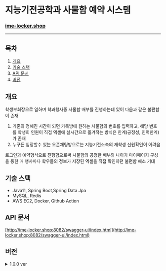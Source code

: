 # 지능기전공학과 사물함 예약 시스템
### [ime-locker.shop](http://ime-locker.shop)

---

## 목차

1. [개요](#개요)
2. [기술 스택](#기술-스택)
3. [API 문서](#api-문서)
4. [버전](#버전)

## 개요

학생부회장으로 일하며 학과행사중 사물함 배부를 진행하는데 있어 다음과 같은 불편함이 존재

1. 기존의 정해진 시간이 되면 카톡방에 원하는 사물함의 번호를 입력하고, 해당 번호를 학생회 인원이 직접 엑셀에 실시간으로 옮겨적는 방식은 한계(공정성, 인력한계)가 존재
2. 누구든 입장할수 있는 오픈채팅방으로는 지능기전소속의 재학생 신원확인이 어려움

로그인과 예약형식으로 진행함으로써 사물함의 공정한 배부와 나아가 마이페이지 구성을 통한 매 행사마다 학우들의 정보가 저장된 엑셀을 직접 확인하던 불편함 해소 기대

## 기술 스택

- Java11, Spring Boot,Spring Data Jpa
- MySQL, Redis
- AWS EC2, Docker, Github Action

## API 문서

[http://ime-locker.shop:8082/swagger-ui/index.html](http://ime-locker.shop:8082/swagger-ui/index.html)

## 버전

<details>
<summary> 1.0.0 ver</summary>
<div markdown="1">

### 개발 기간
23.06.27 ~ 23.08.14

### 기능 및 수정내용 

- 로그인 (세종대학교 학사정보시스템)
- 사물함 예약 기능
- 마이페이지
- 사물함 시간 및 사용자 정보 수정 기능(관리자용)

### ERD

![image](https://github.com/jaepyo-Lee/lockmanager/assets/74135929/6182d58b-26a9-4a01-8e5b-50e658c06724)

### 아키텍쳐

![image](https://github.com/jaepyo-Lee/lockmanager/assets/74135929/002b296d-b21a-4fa8-88bc-31e3da2aa4c3)

### 느낀점

- 예약 시스템인만큼 동시성에 대해 많은 고민을 하였다. DB에 직접 Lock을 걸어 동시성을 제어하려했지만 데드락 관리가 어려워, Redisson를 이용하는 방식으로 진행하였다.Redisson을 이용시 서로 다른 메서드에서 같은 사물함에 대해 같은 key를 이용하여 락을 처리해줘야하기에 가능하면 한가지 메서드를 재사용하고자 하였고, 추후 DB락 및 Redisson에 대해 더 공부하여 리팩토링 할 예정이다.
- 사물함 예약 뿐만 아닌 추후 더 많은 기능과 트래픽을 기대하고 프로젝트를 시작했기 때문에 기존 사용하던 MVC패턴이 아닌 유연성과 확장성이 좋은 헥사고날 패턴을 이용하여 진행하였다. 현재 패턴이 완벽하다 볼수 없다 생각하여 추후 리팩토링 할 예정이다.

</div>

</details>
